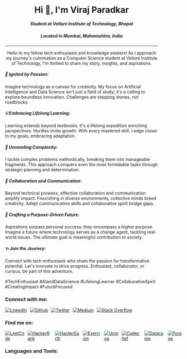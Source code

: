 <h1  align="center">Hi 👋, I'm Viraj Paradkar</h1>

<h5  align="center">Student at Vellore Institute of Technology, Bhopal</h3>
<h5  align="center">Located in Mumbai, Maharashtra, India </h3>

---

<p align="center">
Hello to my fellow tech enthusiasts and knowledge seekers! As I approach my journey's culmination as a Computer Science student at Vellore Institute of Technology, I'm thrilled to share my story, insights, and aspirations.

<h5>🌟 Ignited by Passion:</h5>
Imagine technology as a canvas for creativity. My focus on Artificial Intelligence and Data Science isn't just a field of study; it's a calling to explore boundless innovation. Challenges are stepping stones, not roadblocks.

<h5>💡 Embracing Lifelong Learning:</h5>
Learning extends beyond textbooks; it's a lifelong expedition enriching perspectives. Hurdles invite growth. With every mastered skill, I edge closer to my goals, embracing adaptation.

<h5>🧩 Unraveling Complexity:</h5>
I tackle complex problems methodically, breaking them into manageable fragments. This approach conquers even the most formidable tasks through strategic planning and determination.

<h5>🤝 Collaboration and Communication:</h5>
Beyond technical prowess, effective collaboration and communication amplify impact. Flourishing in diverse environments, collective minds breed creativity. Adept communication skills and collaborative spirit bridge gaps.

<h5>🚀 Crafting a Purpose-Driven Future:</h5>
Aspirations surpass personal success; they encompass a higher purpose. Imagine a future where technology serves as a change agent, tackling real-world issues. The ultimate goal is meaningful contribution to society.

<h5>✨ Join the Journey:</h5>
Connect with tech enthusiasts who share the passion for transformative potential. Let's innovate to drive progress. Enthusiast, collaborator, or curious, be part of this adventure.

<br>
<br>
<h9>#TechEnthusiast #AIandDataScience #LifelongLearner #CollaborativeSpirit #CreatingImpact #FutureFocused</h9>

<p>

<h3  align="left">Connect with me:</h3>

<div style="display: flex;">
    <a href="" target="_blank" style="padding-right:10px">
        <img src="https://github.com/SpaceCoder96/SpaceCoder96/blob/tree/main/assets/socials/linkedin.png?raw=true" alt="LinkedIn">
    </a>
    <a href="" target="_blank" style="padding-right:10px">
        <img src="https://github.com/SpaceCoder96/SpaceCoder96/blob/tree/main/assets/socials/github.png?raw=true" alt="Github">
    </a>
    <a href="" target="_blank" style="padding-right:10px">
        <img src="https://github.com/SpaceCoder96/SpaceCoder96/blob/tree/main/assets/socials/twitter.png?raw=true" alt="Twitter">
    </a>
    <a href="" target="_blank" style="padding-right:10px">
        <img src="https://github.com/SpaceCoder96/SpaceCoder96/blob/tree/main/assets/socials/medium.png?raw=true" alt="Medium">
    </a>
    <a href="" target="_blank" style="padding-right:10px">
        <img src="https://github.com/SpaceCoder96/SpaceCoder96/blob/tree/main/assets/socials/stack-overflow.png?raw=true" alt="Stack Overflow">
    </a>
</div>

<h3  align="left">Find me on:</h3>

<div style="display: flex;">
    <a href="" target="_blank" style="padding-right:10px">
        <img src="https://github.com/SpaceCoder96/SpaceCoder96/blob/tree/main/assets/socials/.png?raw=true" alt="LeetCode">
    </a>
    <a href="" target="_blank" style="padding-right:10px">
        <img src="https://github.com/SpaceCoder96/SpaceCoder96/blob/tree/main/assets/socials/.png?raw=true" alt="HackerRank">
    </a>
    <a href="" target="_blank" style="padding-right:10px">
        <img src="https://github.com/SpaceCoder96/SpaceCoder96/blob/tree/main/assets/socials/.png?raw=true" alt="HackerEarth">
    </a>
    <a href="" target="_blank" style="padding-right:10px">
        <img src="https://github.com/SpaceCoder96/SpaceCoder96/blob/tree/main/assets/socials/.png?raw=true" alt="Exercism">
    </a>
    <a href="" target="_blank" style="padding-right:10px">
        <img src="https://github.com/SpaceCoder96/SpaceCoder96/blob/tree/main/assets/socials/.png?raw=true" alt="Unstop">
    </a>
    <a href="" target="_blank" style="padding-right:10px">
        <img src="https://github.com/SpaceCoder96/SpaceCoder96/blob/tree/main/assets/socials/.png?raw=true" alt="Codechef">
    </a>
    <a href="" target="_blank" style="padding-right:10px">
        <img src="https://github.com/SpaceCoder96/SpaceCoder96/blob/tree/main/assets/socials/.png?raw=true" alt="Datacamp">
    </a>
    <a href="" target="_blank" style="padding-right:10px">
        <img src="https://github.com/SpaceCoder96/SpaceCoder96/blob/tree/main/assets/socials/.png?raw=true" alt="Forage">
    </a>
    <a href="" target="_blank" style="padding-right:10px">
        <img src="https://github.com/SpaceCoder96/SpaceCoder96/blob/tree/main/assets/socials/.png?raw=true" alt="">
    </a>
</div>

<h3  align="left">Languages and Tools:</h3>

<div style="display: flex;">
    <a href="" target="_blank" style="padding-right:10px">
        <img src="https://github.com/SpaceCoder96/SpaceCoder96/blob/tree/main/assets/languages/.png?raw=true" alt="">
    </a>
</div>